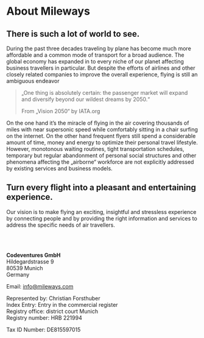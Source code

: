 # About Mileways

## There is such a lot of world to see.

During the past three decades traveling by plane has become much more affordable and a common mode of transport for a broad audience. The global economy has expanded in to every niche of our planet affecting business travellers in particular. But despite the efforts of airlines and other closely related companies to improve the overall experience, flying is still an ambiguous endeavor

> „One thing is absolutely certain: the passenger market will expand and diversify beyond our wildest dreams by 2050.“
>
> From „Vision 2050“ by IATA.org

On the one hand it’s the miracle of flying in the air covering thousands of miles with near supersonic speed while comfortably sitting in a chair surfing on the internet. On the other hand frequent flyers still spend a considerable amount of time, money and energy to optimize their personal travel lifestyle. However, monotonous waiting routines, tight transportation schedules, temporary but regular abandonment of personal social structures and other phenomena affecting the „airborne“ workforce are not explicitly addressed by existing services and business models.

## Turn every flight into a pleasant and entertaining experience.
Our vision is to make flying an exciting, insightful and stressless experience by connecting people and by providing the right information and services to address the specific needs of air travellers.

<br/><br/>

**Codeventures GmbH**  
Hildegardstrasse 9  
80539 Munich  
Germany

Email: [info@mileways.com](mailto:info@mileways.com)

Represented by: Christian Forsthuber  
Index Entry: Entry in the commercial register  
Registry office: district court Munich  
Registry number: HRB 221994

Tax ID Number: DE815597015
